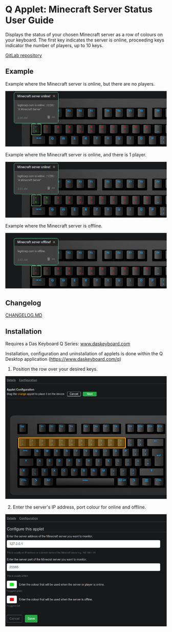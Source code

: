 # Q Applet: Minecraft Server Status User Guide

Displays the status of your chosen Minecraft server as a row of colours on your keyboard.
The first key indicates the server is online, proceeding keys indicator the number of players, up to 10 keys.

[GitLab repository](https://gitlab.legitcorp.com/daskeyboard/minecraft-server-status)

## Example

Example where the Minecraft server is online, but there are no players.

![Minecraft server is online.](assets/online-noplayers.png "Minecraft server is online.")

Example where the Minecraft server is online, and there is 1 player.

![Minecraft server is online with 1 player.](assets/online-oneplayer.png "Minecraft server is online with 1 player.")

Example where the Minecraft server is offline.

![Minecraft server is offline.](assets/offline.png "Minecraft server is offline.")

## Changelog

[CHANGELOG.MD](CHANGELOG.md)

## Installation

Requires a Das Keyboard Q Series: www.daskeyboard.com

Installation, configuration and uninstallation of applets is done within
the Q Desktop application (<https://www.daskeyboard.com/q>)

1. Position the row over your desired keys.

![Positioning the keys.](assets/setup-1.png "Positioning the keys.")

2. Enter the server's IP address, port colour for online and offline.

![Choosing options.](assets/setup-2.png "Choosing options.")